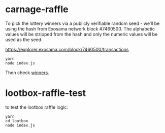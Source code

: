 # carnage-raffle

To pick the lottery winners via a publicly verifiable random seed - we’ll be using the hash from Exosama network block #7460500. The alphabetic values will be stripped from the hash and only the numeric values will be used as the seed.

https://explorer.exosama.com/block/7460500/transactions

```
yarn
node index.js
```

Then check [winners](./winners.json).

# lootbox-raffle-test

to test the lootbox raffle logic:

```
yarn
cd lootbox
node index.js

```
